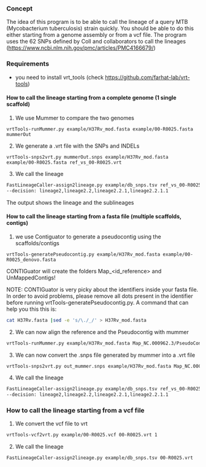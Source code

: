 
### Concept
The idea of this program is to be able to call the lineage of a query MTB (Mycobacterium tuberculosis) strain quickly. You should be able to do this either starting from a genome assembly or from a vcf file. The program uses the 62 SNPs defined by Coll and collaborators to call the lineages (https://www.ncbi.nlm.nih.gov/pmc/articles/PMC4166679/)

### Requirements
* you need to install vrt_tools (check https://github.com/farhat-lab/vrt-tools)

#### How to call the lineage starting from a complete genome (1 single scaffold)
1. We use Mummer to compare the two genomes
```
vrtTools-runMummer.py example/H37Rv_mod.fasta example/00-R0025.fasta mummerOut
```

2. We generate a .vrt file with the SNPs and INDELs
```
vrtTools-snps2vrt.py mummerOut.snps example/H37Rv_mod.fasta example/00-R0025.fasta ref_vs_00-R0025.vrt

```
3. We call the lineage
```bash
FastLineageCaller-assign2lineage.py example/db_snps.tsv ref_vs_00-R0025.vrt
--decision: lineage2,lineage2.2,lineage2.2.1,lineage2.2.1.1
```

The output shows the lineage and the sublineages

#### How to call the lineage starting from a fasta file (multiple scaffolds, contigs)
1. we use Contiguator to generate a pseudocontig using the scaffolds/contigs

```
vrtTools-generatePseudocontig.py example/H37Rv_mod.fasta example/00-R0025_denovo.fasta
```

CONTIGuator will create the folders Map_<id_reference> and UnMappedContigs!


NOTE: CONTIGuator is very picky about the identifiers inside your fasta file. In order to avoid problems, please remove all dots present in the identifier before running vrtTools-generatePseudocontig.py. A command that can help you this this is:
```bash
cat H37Rv.fasta |sed -e 's/\./_/' > H37Rv_mod.fasta
```

2. We can now align the reference and the Pseudocontig with mummer
```bash
vrtTools-runMummer.py example/H37Rv_mod.fasta Map_NC.000962.3/PseudoContig.fsa out_mummer
```

3. We can now convert the .snps file generated by mummer into a .vrt file
```bash
vrtTools-snps2vrt.py out_mummer.snps example/H37Rv_mod.fasta Map_NC.000962.3/PseudoContig.fsa ref_vs_00-R0025.vrt
```

4. We call the lineage
```bash
FastLineageCaller-assign2lineage.py example/db_snps.tsv ref_vs_00-R0025.vrt
--decision: lineage2,lineage2.2,lineage2.2.1,lineage2.2.1.1
```

### How to call the lineage starting from a vcf file
1. We convert the vcf file to vrt
```bash
vrtTools-vcf2vrt.py example/00-R0025.vcf 00-R0025.vrt 1
```

2. We call the lineage
```
FastLineageCaller-assign2lineage.py example/db_snps.tsv 00-R0025.vrt
```








